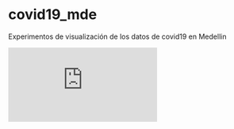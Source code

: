 # covid19_mde
Experimentos de visualización de los datos de covid19 en Medellin

![Demo](http://daquina.io/static/covid19_mde.html)
